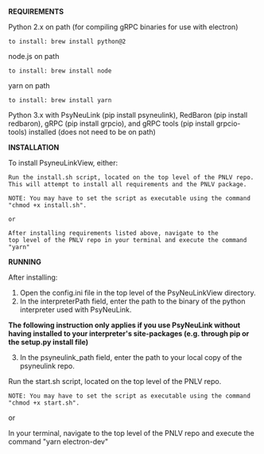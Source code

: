 **REQUIREMENTS**

Python 2.x on path (for compiling gRPC binaries for use with electron)
    
    to install: brew install python@2
    
node.js on path
    
    to install: brew install node

yarn on path
    
    to install: brew install yarn

Python 3.x with PsyNeuLink (pip install psyneulink), RedBaron (pip install redbaron), gRPC (pip install grpcio), 
and gRPC tools (pip install grpcio-tools) installed (does not need to be on path)

    
**INSTALLATION**

To install PsyneuLinkView, either:
    
    Run the install.sh script, located on the top level of the PNLV repo. 
    This will attempt to install all requirements and the PNLV package.
        
    NOTE: You may have to set the script as executable using the command
    "chmod +x install.sh". 
    
    or
    
    After installing requirements listed above, navigate to the 
    top level of the PNLV repo in your terminal and execute the command
    "yarn"


**RUNNING**

After installing:

1. Open the config.ini file in the top level of the PsyNeuLinkView directory.
2. In the interpreterPath field, enter the path to the binary of the python 
interpreter used with PsyNeuLink.

**The following instruction only applies if you use PsyNeuLink without having installed 
to your interpreter's site-packages (e.g. through pip or the setup.py install file)**

3. In the psyneulink_path field, enter the path to your local copy of the psyneulink
repo.


Run the start.sh script, located on the top level of the PNLV repo.

    NOTE: You may have to set the script as executable using the command
    "chmod +x start.sh".
        
or

In your terminal, navigate to the top level of the PNLV repo and execute the command 
"yarn electron-dev"              